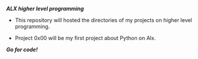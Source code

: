***ALX higher level programming***

* This repository will hosted the directories of my projects on higher level programming.

* Project 0x00 will be my first project about Python on Alx.

***Go for code!***
